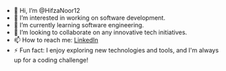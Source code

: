 - 👋 Hi, I’m @HifzaNoor12
- 👀 I’m interested in working on software development.
- 🌱 I’m currently learning software engineering.
- 💞️ I’m looking to collaborate on any innovative tech initiatives.
- 📫 How to reach me: [LinkedIn](https://www.linkedin.com/in/hifza-noor-5b343b2b2) 
- ⚡ Fun fact: I enjoy exploring new technologies and tools, and I'm always up for a coding challenge!


<!---
HifzaNoor12/HifzaNoor12 is a ✨ special ✨ repository because its `README.md` (this file) appears on your GitHub profile.
You can click the Preview link to take a look at your changes.
--->
